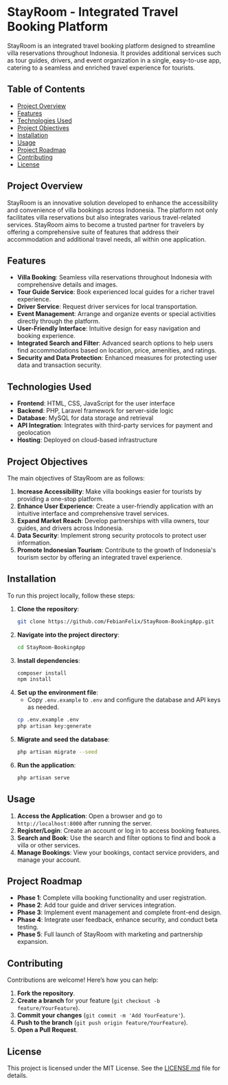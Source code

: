 # StayRoom - Integrated Travel Booking Platform

StayRoom is an integrated travel booking platform designed to streamline villa reservations throughout Indonesia. It provides additional services such as tour guides, drivers, and event organization in a single, easy-to-use app, catering to a seamless and enriched travel experience for tourists.

## Table of Contents

- [Project Overview](#project-overview)
- [Features](#features)
- [Technologies Used](#technologies-used)
- [Project Objectives](#project-objectives)
- [Installation](#installation)
- [Usage](#usage)
- [Project Roadmap](#project-roadmap)
- [Contributing](#contributing)
- [License](#license)

## Project Overview

StayRoom is an innovative solution developed to enhance the accessibility and convenience of villa bookings across Indonesia. The platform not only facilitates villa reservations but also integrates various travel-related services. StayRoom aims to become a trusted partner for travelers by offering a comprehensive suite of features that address their accommodation and additional travel needs, all within one application.

## Features

- **Villa Booking**: Seamless villa reservations throughout Indonesia with comprehensive details and images.
- **Tour Guide Service**: Book experienced local guides for a richer travel experience.
- **Driver Service**: Request driver services for local transportation.
- **Event Management**: Arrange and organize events or special activities directly through the platform.
- **User-Friendly Interface**: Intuitive design for easy navigation and booking experience.
- **Integrated Search and Filter**: Advanced search options to help users find accommodations based on location, price, amenities, and ratings.
- **Security and Data Protection**: Enhanced measures for protecting user data and transaction security.

## Technologies Used

- **Frontend**: HTML, CSS, JavaScript for the user interface
- **Backend**: PHP, Laravel framework for server-side logic
- **Database**: MySQL for data storage and retrieval
- **API Integration**: Integrates with third-party services for payment and geolocation
- **Hosting**: Deployed on cloud-based infrastructure

## Project Objectives

The main objectives of StayRoom are as follows:
1. **Increase Accessibility**: Make villa bookings easier for tourists by providing a one-stop platform.
2. **Enhance User Experience**: Create a user-friendly application with an intuitive interface and comprehensive travel services.
3. **Expand Market Reach**: Develop partnerships with villa owners, tour guides, and drivers across Indonesia.
4. **Data Security**: Implement strong security protocols to protect user information.
5. **Promote Indonesian Tourism**: Contribute to the growth of Indonesia's tourism sector by offering an integrated travel experience.

## Installation

To run this project locally, follow these steps:

1. **Clone the repository**:
    ```bash
    git clone https://github.com/FebianFelix/StayRoom-BookingApp.git
    ```
2. **Navigate into the project directory**:
    ```bash
    cd StayRoom-BookingApp
    ```
3. **Install dependencies**:
    ```bash
    composer install
    npm install
    ```
4. **Set up the environment file**:
    - Copy `.env.example` to `.env` and configure the database and API keys as needed.
    ```bash
    cp .env.example .env
    php artisan key:generate
    ```
5. **Migrate and seed the database**:
    ```bash
    php artisan migrate --seed
    ```
6. **Run the application**:
    ```bash
    php artisan serve
    ```

## Usage

1. **Access the Application**: Open a browser and go to `http://localhost:8000` after running the server.
2. **Register/Login**: Create an account or log in to access booking features.
3. **Search and Book**: Use the search and filter options to find and book a villa or other services.
4. **Manage Bookings**: View your bookings, contact service providers, and manage your account.

## Project Roadmap

- **Phase 1**: Complete villa booking functionality and user registration.
- **Phase 2**: Add tour guide and driver services integration.
- **Phase 3**: Implement event management and complete front-end design.
- **Phase 4**: Integrate user feedback, enhance security, and conduct beta testing.
- **Phase 5**: Full launch of StayRoom with marketing and partnership expansion.

## Contributing

Contributions are welcome! Here’s how you can help:
1. **Fork the repository**.
2. **Create a branch** for your feature (`git checkout -b feature/YourFeature`).
3. **Commit your changes** (`git commit -m 'Add YourFeature'`).
4. **Push to the branch** (`git push origin feature/YourFeature`).
5. **Open a Pull Request**.

## License

This project is licensed under the MIT License. See the [LICENSE.md](LICENSE.md) file for details.
